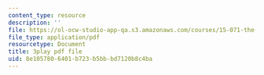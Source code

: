 ```yaml
---
content_type: resource
description: ''
file: https://ol-ocw-studio-app-qa.s3.amazonaws.com/courses/15-071-the-analytics-edge-spring-2017/8e1057806401b723b5bbbd7120b8c4ba_UjbutTp3z3I.pdf
file_type: application/pdf
resourcetype: Document
title: 3play pdf file
uid: 8e105780-6401-b723-b5bb-bd7120b8c4ba
---
```

